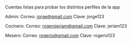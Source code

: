 Cuentas listas para probar los distintos perfiles de la app

Admin:
Correo: jorge@gmail.com
Clave: jorge123

Cocinero:
Correo: rogersjeriam@gmail.com
Clave: jeriam123

Mesero:
Correo: rogerio@gmail.com
Clave: rogerio123
